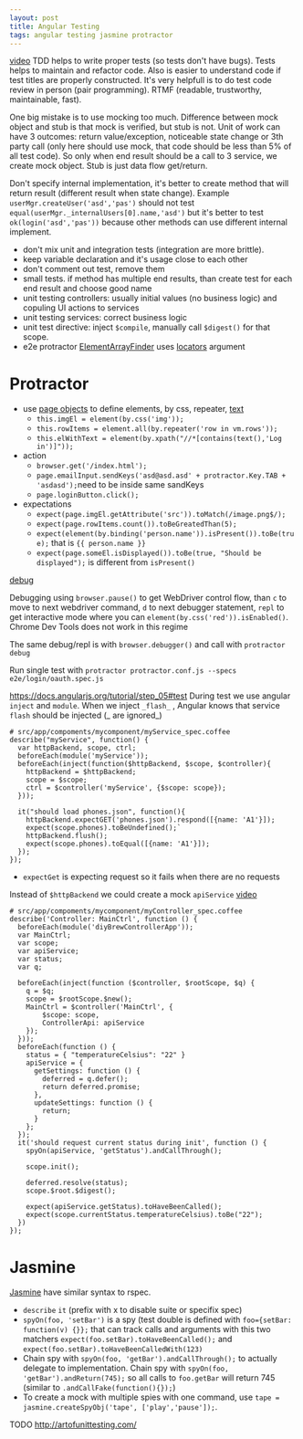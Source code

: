```yaml
---
layout: post
title: Angular Testing
tags: angular testing jasmine protractor
---
```


[video](https://www.youtube.com/watch?v=iP0Vl-vU3XM) TDD helps to write proper tests (so tests don't have bugs). Tests helps to maintain and refactor code. Also is easier to understand code if test titles are properly constructed. It's very helpfull is to do test code review in person (pair programming). RTMF (readable, trustworthy, maintainable, fast).

One big mistake is to use mocking too much. Difference between mock object and stub is that mock is verified,
but stub is not. Unit of work can have 3 outcomes: return value/exception, noticeable state change or 
3th party call (only here should use mock, that code should be less than 5% of all test code). So only when
end result should be a call to 3 service, we create mock object. Stub is just data flow get/return.

Don't specify internal implementation, it's better to create method that will return result (different result when state change). Example `userMgr.createUser('asd','pas')` should not test `equal(userMgr._internalUsers[0].name,'asd')` but it's better to test `ok(login('asd','pas'))` because other methods can use different internal implement.

* don't mix unit and integration tests (integration are more brittle).
* keep variable declaration and it's usage close to each other
* don't comment out test, remove them
* small tests. if method has multiple end results, than create test for each end result and choose good name
* unit testing controllers: usually initial values (no business logic) and copuling UI actions to services
* unit testing services: correct business logic
* unit test directive: inject `$compile`, manually call `$digest()` for that scope.
* e2e protractor [ElementArrayFinder](http://angular.github.io/protractor/#/api?view=ElementArrayFinder) uses [locators](http://www.protractortest.org/#/locators) argument

# Protractor

* use [page objects](https://docs.google.com/presentation/d/1B6manhG0zEXkC-H-tPo2vwU06JhL8w9-XCF9oehXzAQ/edit#slide=id.gf9c971a8_00) to define elements, by css, repeater, [text](https://github.com/angular/protractor/issues/456)
  * `this.imgEl = element(by.css('img'));`
  * `this.rowItems = element.all(by.repeater('row in vm.rows'));`
  * `this.elWithText = element(by.xpath("//*[contains(text(),'Log in')]"));`
* action
  * `browser.get('/index.html');`
  * `page.emailInput.sendKeys('asd@asd.asd' + protractor.Key.TAB + 'asdasd');`need to be inside same sandKeys
  * `page.loginButton.click();`
* expectations
  * `expect(page.imgEl.getAttribute('src')).toMatch(/image.png$/);`
  * `expect(page.rowItems.count()).toBeGreatedThan(5);`
  * `expect(element(by.binding('person.name')).isPresent()).toBe(true);` that is `{{ person.name }}`
  * `expect(page.someEl.isDisplayed()).toBe(true, "Should be displayed");` is different from `isPresent()`

[debug](https://github.com/angular/protractor/blob/master/docs/debugging.md)

Debugging using `browser.pause()` to get WebDriver control flow,
than `c` to move to next webdriver command,
`d` to next debugger statement,
`repl` to get interactive mode where you can `element(by.css('red')).isEnabled()`.
Chrome Dev Tools does not work in this regime

The same debug/repl is with `browser.debugger()` and call with `protractor debug`

Run single test with `protractor protractor.conf.js --specs
e2e/login/oauth.spec.js`

https://docs.angularjs.org/tutorial/step_05#test
During test we use angular `inject` and `module`.
When we inject `_flash_` , Angular knows that service `flash` should be injected (_ are ignored_)

~~~
# src/app/compoments/mycomponent/myService_spec.coffee
describe("myService", function() {
  var httpBackend, scope, ctrl;
  beforeEach(module('myService'));
  beforeEach(inject(function($httpBackend, $scope, $controller){
    httpBackend = $httpBackend;
    scope = $scope;
    ctrl = $controller('myService', {$scope: scope});
  }));

  it("should load phones.json", function(){
    httpBackend.expectGET('phones.json').respond([{name: 'A1'}]);
    expect(scope.phones).toBeUndefined();`
    httpBackend.flush();
    expect(scope.phones).toEqual([{name: 'A1'}]);
  });
});
~~~

* `expectGet` is expecting request so it fails when there are no requests

Instead of `$httpBackend` we could create a mock `apiService` [video](https://www.youtube.com/watch?v=UDB-jm8MWro)

~~~
# src/app/compoments/mycomponent/myController_spec.coffee
describe('Controller: MainCtrl', function () {
  beforeEach(module('diyBrewControllerApp'));
  var MainCtrl;
  var scope;
  var apiService;
  var status;
  var q;

  beforeEach(inject(function ($controller, $rootScope, $q) {
    q = $q;
    scope = $rootScope.$new();
    MainCtrl = $controller('MainCtrl', {
        $scope: scope,
        ControllerApi: apiService
    });
  }));
  beforeEach(function () {
    status = { "temperatureCelsius": "22" }
    apiService = {
      getSettings: function () {
        deferred = q.defer();
        return deferred.promise;
      },
      updateSettings: function () {
        return;
      }
    };
  });
  it('should request current status during init', function () {
    spyOn(apiService, 'getStatus').andCallThrough();

    scope.init();

    deferred.resolve(status);
    scope.$root.$digest();

    expect(apiService.getStatus).toHaveBeenCalled();
    expect(scope.currentStatus.temperatureCelsius).toBe("22");
  })
});
~~~

# Jasmine

[Jasmine](http://jasmine.github.io/1.3/introduction.html) have similar syntax to rspec.

* `describe` `it` (prefix with x to disable suite or specifix spec)
* `spyOn(foo, 'setBar')` is a spy (test double is defined with `foo={setBar: function(v) {}};` that can track calls and arguments with this two matchers `expect(foo.setBar).toHaveBeenCalled();` and `expect(foo.setBar).toHaveBeenCalledWith(123)`
* Chain spy with `spyOn(foo, 'getBar').andCallThrough();` to actually delegate to implementation. Chain spy with `spyOn(foo, 'getBar').andReturn(745);` so all calls to `foo.getBar` will return 745 (similar to `.andCallFake(function(){});`)
* To create a mock with multiple spies with one command, use `tape = jasmine.createSpyObj('tape', ['play','pause']);`.




TODO
http://artofunittesting.com/


